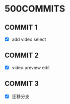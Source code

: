 # 500COMMITS

## COMMIT 1
- [x] add video select
## COMMIT 2
- [x] video preview edit
## COMMIT 3
- [x] 迁移分支
